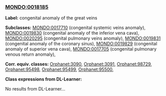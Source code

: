 
### [MONDO:0018185](http://purl.obolibrary.org/obo/MONDO_0018185)
**Label:** congenital anomaly of the great veins

**Subclasses:** [MONDO:0017710](http://purl.obolibrary.org/obo/MONDO_0017710) (congenital systemic veins anomaly), [MONDO:0019830](http://purl.obolibrary.org/obo/MONDO_0019830) (congenital anomaly of the inferior vena cava), [MONDO:0020295](http://purl.obolibrary.org/obo/MONDO_0020295) (congenital pulmonary veins anomaly), [MONDO:0019831](http://purl.obolibrary.org/obo/MONDO_0019831) (congenital anomaly of the coronary sinus), [MONDO:0019829](http://purl.obolibrary.org/obo/MONDO_0019829) (congenital anomaly of superior vena cava), [MONDO:0017705](http://purl.obolibrary.org/obo/MONDO_0017705) (congenital pulmonary venous return anomaly), 

**Corr. equiv. classes:** [Orphanet:3090](http://www.orpha.net/ORDO/Orphanet_3090), [Orphanet:3091](http://www.orpha.net/ORDO/Orphanet_3091), [Orphanet:98729](http://www.orpha.net/ORDO/Orphanet_98729), [Orphanet:95498](http://www.orpha.net/ORDO/Orphanet_95498), [Orphanet:95499](http://www.orpha.net/ORDO/Orphanet_95499), [Orphanet:95500](http://www.orpha.net/ORDO/Orphanet_95500), 

**Class expressions from DL-Learner:**

No results from DL-Learner...



